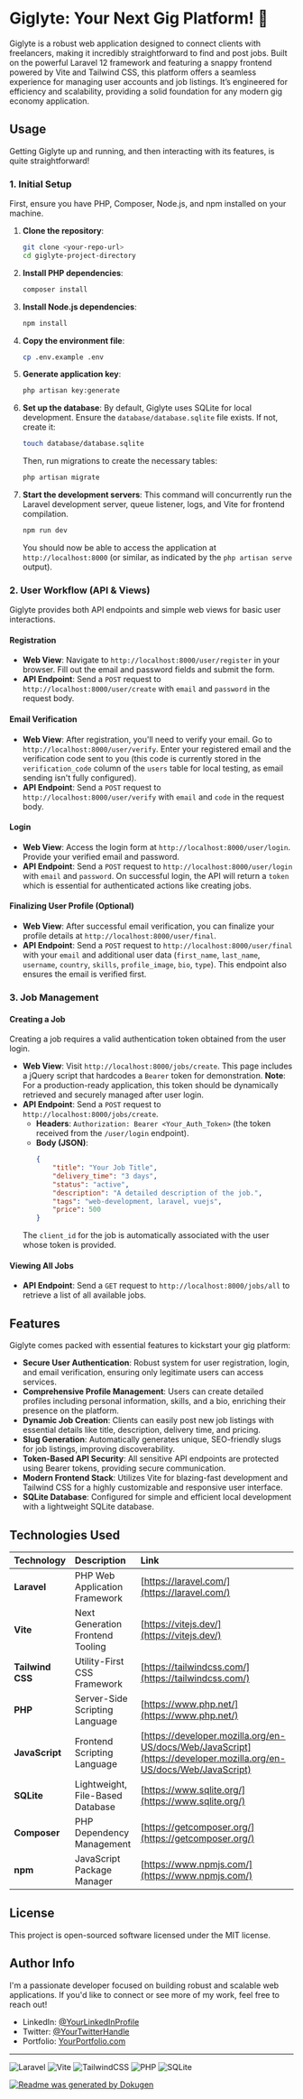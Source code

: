 # **Giglyte: Your Next Gig Platform! 🚀**

Giglyte is a robust web application designed to connect clients with freelancers, making it incredibly straightforward to find and post jobs. Built on the powerful Laravel 12 framework and featuring a snappy frontend powered by Vite and Tailwind CSS, this platform offers a seamless experience for managing user accounts and job listings. It’s engineered for efficiency and scalability, providing a solid foundation for any modern gig economy application.

## **Usage**

Getting Giglyte up and running, and then interacting with its features, is quite straightforward!

### **1. Initial Setup**

First, ensure you have PHP, Composer, Node.js, and npm installed on your machine.

1.  **Clone the repository**:
    ```bash
    git clone <your-repo-url>
    cd giglyte-project-directory
    ```
2.  **Install PHP dependencies**:
    ```bash
    composer install
    ```
3.  **Install Node.js dependencies**:
    ```bash
    npm install
    ```
4.  **Copy the environment file**:
    ```bash
    cp .env.example .env
    ```
5.  **Generate application key**:
    ```bash
    php artisan key:generate
    ```
6.  **Set up the database**:
    By default, Giglyte uses SQLite for local development. Ensure the `database/database.sqlite` file exists. If not, create it:
    ```bash
    touch database/database.sqlite
    ```
    Then, run migrations to create the necessary tables:
    ```bash
    php artisan migrate
    ```
7.  **Start the development servers**:
    This command will concurrently run the Laravel development server, queue listener, logs, and Vite for frontend compilation.
    ```bash
    npm run dev
    ```
    You should now be able to access the application at `http://localhost:8000` (or similar, as indicated by the `php artisan serve` output).

### **2. User Workflow (API & Views)**

Giglyte provides both API endpoints and simple web views for basic user interactions.

#### **Registration**
*   **Web View**: Navigate to `http://localhost:8000/user/register` in your browser. Fill out the email and password fields and submit the form.
*   **API Endpoint**: Send a `POST` request to `http://localhost:8000/user/create` with `email` and `password` in the request body.

#### **Email Verification**
*   **Web View**: After registration, you'll need to verify your email. Go to `http://localhost:8000/user/verify`. Enter your registered email and the verification code sent to you (this code is currently stored in the `verification_code` column of the `users` table for local testing, as email sending isn't fully configured).
*   **API Endpoint**: Send a `POST` request to `http://localhost:8000/user/verify` with `email` and `code` in the request body.

#### **Login**
*   **Web View**: Access the login form at `http://localhost:8000/user/login`. Provide your verified email and password.
*   **API Endpoint**: Send a `POST` request to `http://localhost:8000/user/login` with `email` and `password`. On successful login, the API will return a `token` which is essential for authenticated actions like creating jobs.

#### **Finalizing User Profile (Optional)**
*   **Web View**: After successful email verification, you can finalize your profile details at `http://localhost:8000/user/final`.
*   **API Endpoint**: Send a `POST` request to `http://localhost:8000/user/final` with your `email` and additional user data (`first_name`, `last_name`, `username`, `country`, `skills`, `profile_image`, `bio`, `type`). This endpoint also ensures the email is verified first.

### **3. Job Management**

#### **Creating a Job**
Creating a job requires a valid authentication token obtained from the user login.
*   **Web View**: Visit `http://localhost:8000/jobs/create`. This page includes a jQuery script that hardcodes a `Bearer` token for demonstration. **Note**: For a production-ready application, this token should be dynamically retrieved and securely managed after user login.
*   **API Endpoint**: Send a `POST` request to `http://localhost:8000/jobs/create`.
    *   **Headers**: `Authorization: Bearer <Your_Auth_Token>` (the token received from the `/user/login` endpoint).
    *   **Body (JSON)**:
        ```json
        {
            "title": "Your Job Title",
            "delivery_time": "3 days",
            "status": "active",
            "description": "A detailed description of the job.",
            "tags": "web-development, laravel, vuejs",
            "price": 500
        }
        ```
    The `client_id` for the job is automatically associated with the user whose token is provided.

#### **Viewing All Jobs**
*   **API Endpoint**: Send a `GET` request to `http://localhost:8000/jobs/all` to retrieve a list of all available jobs.

## **Features**

Giglyte comes packed with essential features to kickstart your gig platform:

*   **Secure User Authentication**: Robust system for user registration, login, and email verification, ensuring only legitimate users can access services.
*   **Comprehensive Profile Management**: Users can create detailed profiles including personal information, skills, and a bio, enriching their presence on the platform.
*   **Dynamic Job Creation**: Clients can easily post new job listings with essential details like title, description, delivery time, and pricing.
*   **Slug Generation**: Automatically generates unique, SEO-friendly slugs for job listings, improving discoverability.
*   **Token-Based API Security**: All sensitive API endpoints are protected using Bearer tokens, providing secure communication.
*   **Modern Frontend Stack**: Utilizes Vite for blazing-fast development and Tailwind CSS for a highly customizable and responsive user interface.
*   **SQLite Database**: Configured for simple and efficient local development with a lightweight SQLite database.

## **Technologies Used**

| Technology       | Description                        | Link                                          |
| :--------------- | :--------------------------------- | :-------------------------------------------- |
| **Laravel**      | PHP Web Application Framework      | [https://laravel.com/](https://laravel.com/)  |
| **Vite**         | Next Generation Frontend Tooling   | [https://vitejs.dev/](https://vitejs.dev/)    |
| **Tailwind CSS** | Utility-First CSS Framework        | [https://tailwindcss.com/](https://tailwindcss.com/) |
| **PHP**          | Server-Side Scripting Language     | [https://www.php.net/](https://www.php.net/)  |
| **JavaScript**   | Frontend Scripting Language        | [https://developer.mozilla.org/en-US/docs/Web/JavaScript](https://developer.mozilla.org/en-US/docs/Web/JavaScript) |
| **SQLite**       | Lightweight, File-Based Database   | [https://www.sqlite.org/](https://www.sqlite.org/) |
| **Composer**     | PHP Dependency Management          | [https://getcomposer.org/](https://getcomposer.org/) |
| **npm**          | JavaScript Package Manager         | [https://www.npmjs.com/](https://www.npmjs.com/) |

## **License**

This project is open-sourced software licensed under the MIT license.

## **Author Info**

I'm a passionate developer focused on building robust and scalable web applications. If you'd like to connect or see more of my work, feel free to reach out!

*   LinkedIn: [@YourLinkedInProfile](https://www.linkedin.com/in/yourprofile)
*   Twitter: [@YourTwitterHandle](https://twitter.com/yourhandle)
*   Portfolio: [YourPortfolio.com](https://yourportfolio.com)

---

![Laravel](https://img.shields.io/badge/Laravel-FF2D20?style=for-the-badge&logo=laravel&logoColor=white)
![Vite](https://img.shields.io/badge/Vite-646CFF?style=for-the-badge&logo=vite&logoColor=white)
![TailwindCSS](https://img.shields.io/badge/Tailwind_CSS-38B2AC?style=for-the-badge&logo=tailwind-css&logoColor=white)
![PHP](https://img.shields.io/badge/PHP-777BB4?style=for-the-badge&logo=php&logoColor=white)
![SQLite](https://img.shields.io/badge/SQLite-07405E?style=for-the-badge&logo=sqlite&logoColor=white)

[![Readme was generated by Dokugen](https://img.shields.io/badge/Readme%20was%20generated%20by-Dokugen-brightgreen)](https://www.npmjs.com/package/dokugen)